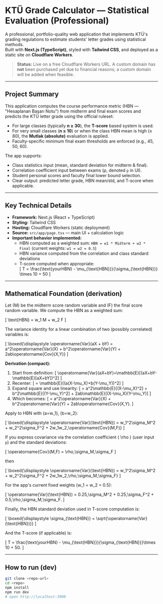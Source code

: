 # KTÜ Grade Calculator — Statistical Evaluation (Professional)

A professional, portfolio-quality web application that implements KTÜ's grading regulations to estimate students' letter grades using statistical methods.  
Built with **Next.js (TypeScript)**, styled with **Tailwind CSS**, and deployed as a static site on **Cloudflare Workers**.

> **Status:** Live on a free Cloudflare Workers URL. A custom domain has **not** been purchased yet due to financial reasons; a custom domain will be added when feasible.

---

## Project Summary

This application computes the course performance metric (HBN — "Hesaplanan Başarı Notu") from midterm and final exam scores and predicts the KTÜ letter grade using the official ruleset:

- For large classes (typically **n ≥ 30**), the **T-score** based system is used.
- For very small classes (**n ≤ 10**) or when the class HBN mean is high (≥ 80), the **Mutlak (absolute)** evaluation is applied.
- Faculty-specific minimum final exam thresholds are enforced (e.g., 45, 50, 60).

The app supports:
- Class statistics input (mean, standard deviation for midterm & final).
- Correlation coefficient input between exams (ρ, denoted `p` in UI).
- Student personal scores and faculty final lower bound selection.
- Clear output: predicted letter grade, HBN mean/std, and T-score when applicable.

---

## Key Technical Details

- **Framework:** Next.js (React + TypeScript)  
- **Styling:** Tailwind CSS  
- **Hosting:** Cloudflare Workers (static deployment)  
- **Source:** `src/app/page.tsx` — main UI + calculation logic  
- **Important behavior implemented:**
  - HBN computed as a weighted sum: `HBN = w1 * Midterm + w2 * Final` (current weights: `w1 = w2 = 0.5`)
  - HBN variance computed from the correlation and class standard deviations
  - T-score computed when appropriate:  
    \[
    T = \frac{\text{yourHBN} - \mu_{\text{HBN}}}{\sigma_{\text{HBN}}} \times 10 + 50
    \]

---

## Mathematical Foundation (derivation)

Let \(M\) be the midterm score random variable and \(F\) the final score random variable. We compute the HBN as a weighted sum:

\[
\text{HBN} = w_1 M + w_2 F
\]

The variance identity for a linear combination of two (possibly correlated) variables is:

\[
\boxed{\displaystyle \operatorname{Var}(aX + bY) = a^2\operatorname{Var}(X) + b^2\operatorname{Var}(Y) + 2ab\operatorname{Cov}(X,Y)}
\]

**Derivation (compact):**

1. Start from definition:
\[
\operatorname{Var}(aX+bY)=\mathbb{E}[(aX+bY-\mathbb{E}[aX+bY])^2]
\]
2. Recenter:
\[
= \mathbb{E}[(a(X-\mu_X)+b(Y-\mu_Y))^2]
\]
3. Expand square and use linearity:
\[
= a^2\mathbb{E}[(X-\mu_X)^2] + b^2\mathbb{E}[(Y-\mu_Y)^2] + 2ab\mathbb{E}[(X-\mu_X)(Y-\mu_Y)]
\]
4. Which becomes:
\[
= a^2\operatorname{Var}(X) + b^2\operatorname{Var}(Y) + 2ab\operatorname{Cov}(X,Y).
\]

Apply to HBN with \(a=w_1\), \(b=w_2\):

\[
\boxed{\displaystyle \operatorname{Var}(\text{HBN}) = w_1^2\sigma_M^2 + w_2^2\sigma_F^2 + 2w_1w_2\,\operatorname{Cov}(M,F)}
\]

If you express covariance via the correlation coefficient \( \rho \) (user input `p`) and the standard deviations:

\[
\operatorname{Cov}(M,F) = \rho\,\sigma_M\,\sigma_F
\]

then

\[
\boxed{\displaystyle \operatorname{Var}(\text{HBN}) = w_1^2\sigma_M^2 + w_2^2\sigma_F^2 + 2w_1w_2\,\rho\,\sigma_M\,\sigma_F}
\]

For the app's current fixed weights \(w_1 = w_2 = 0.5\):

\[
\operatorname{Var}(\text{HBN}) = 0.25\,\sigma_M^2 + 0.25\,\sigma_F^2 + 0.5\,\rho\,\sigma_M\,\sigma_F.
\]

Finally, the HBN standard deviation used in T-score computation is:

\[
\boxed{\displaystyle \sigma_{\text{HBN}} = \sqrt{\operatorname{Var}(\text{HBN})}}
\]

And the T-score (if applicable) is:

\[
T = \frac{\text{yourHBN} - \mu_{\text{HBN}}}{\sigma_{\text{HBN}}}\times 10 + 50.
\]

---

## How to run (dev)

```bash
git clone <repo-url>
cd <repo>
npm install
npm run dev
# open http://localhost:3000

